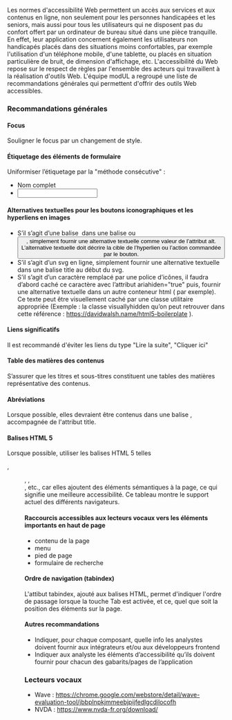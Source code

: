 Les normes d'accessibilité Web permettent un accès aux services et aux contenus en ligne, non seulement pour les personnes handicapées et les seniors, mais aussi pour tous les utilisateurs qui ne disposent pas du confort offert par un ordinateur de bureau situé dans une pièce tranquille. En effet, leur application concernent également les utilisateurs non handicapés placés dans des situations moins confortables, par exemple l'utilisation d'un téléphone mobile, d'une tablette, ou placés en situation particulière de bruit, de dimension d'affichage, etc. L'accessibilité du Web repose sur le respect de règles par l'ensemble des acteurs qui travaillent à la réalisation d'outils Web. L'équipe modUL a regroupé une liste de recommandations générales qui permettent d'offrir des outils Web accessibles.

### Recommandations générales

#### Focus
Souligner le focus par un changement de style.

#### Étiquetage des éléments de formulaire
Uniformiser l’étiquetage par la "méthode consécutive" :
* <label for="nom">Nom complet</label>
* <input type="text" name="nom" id="nom" />

#### Alternatives textuelles pour les boutons iconographiques et les hyperliens en images
* S’il s’agit d’une balise <img> dans une balise <a> ou <button>, simplement fournir une alternative textuelle comme valeur de l’attribut alt. L’alternative textuelle doit décrire la cible de l’hyperlien ou l’action commandée par le bouton.
* S’il s’agit d’un svg en ligne, simplement fournir une alternative textuelle dans une balise title au début du svg.
* S’il s’agit d’un caractère remplacé par une police d’icônes, il faudra d’abord caché ce caractère avec l’attribut ariahiden="true" puis, fournir une alternative textuelle dans un autre conteneur html (<span> par exemple). Ce texte peut être visuellement caché par une classe utilitaire appropriée (Exemple : la classe visuallyhidden qu’on peut retrouver dans cette référence : https://davidwalsh.name/html5-boilerplate ).

#### Liens significatifs
Il est recommandé d'éviter les liens du type "Lire la suite", "Cliquer ici"

#### Table des matières des contenus
S’assurer que les titres et sous-titres constituent une tables des matières représentative des contenus.

#### Abréviations
Lorsque possible, elles devraient être contenus dans une balise <abbr>, accompagnée de l'attribut title.

#### Balises HTML 5
Lorsque possible, utiliser les balises HTML 5 telles <aside>, <menu>, <meuitem>, <section>, etc., car elles ajoutent des éléments sémantiques à la page, ce qui signifie une meilleure accessibilité.  Ce tableau montre le support actuel des différents navigateurs.

#### Raccourcis accessibles aux lecteurs vocaux vers les éléments importants en haut de page
* contenu de la page
* menu
* pied de page
* formulaire de recherche

#### Ordre de navigation (tabindex)
L'attibut tabindex, ajouté aux balises HTML, permet d'indiquer l'ordre de passage lorsque la touche Tab est activée, et ce, quel que soit la position des éléments sur la page.

#### Autres recommandations

* Indiquer, pour chaque composant, quelle info les analystes doivent fournir aux intégrateurs et/ou aux développeurs frontend
* Indiquer aux analyste les éléments d’accessibilité qu’ils doivent fournir pour chacun des gabarits/pages de l’application

### Lecteurs vocaux
* Wave : https://chrome.google.com/webstore/detail/wave-evaluation-tool/jbbplnpkjmmeebjpijfedlgcdilocofh
* NVDA : https://www.nvda-fr.org/download/